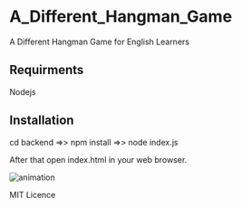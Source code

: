 # A_Different_Hangman_Game
A Different Hangman Game for English Learners

## Requirments
Nodejs

## Installation

cd backend =>> npm install =>>   node index.js

After that open index.html in your web browser.

![animation](https://user-images.githubusercontent.com/76918361/124607196-492b1700-de76-11eb-9fff-058eaa1bfb8f.gif)

MIT Licence
